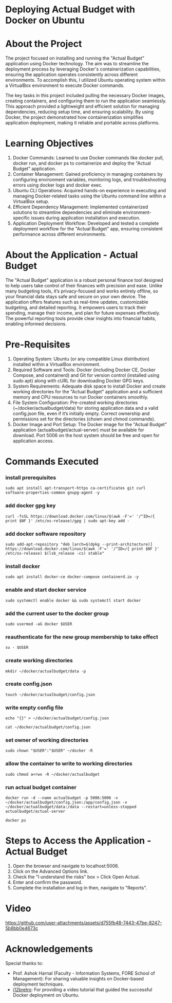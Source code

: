 # Deploying Actual Budget with Docker on Ubuntu




<h1>About the Project</h1>

The project focused on installing and running the "Actual Budget" application using Docker technology. The aim was to streamline the deployment process by leveraging Docker's containerization capabilities, ensuring the application operates consistently across different environments. To accomplish this, I utilized Ubuntu operating system within a VirtualBox environment to execute Docker commands.

The key tasks in this project included pulling the necessary Docker images, creating containers, and configuring them to run the application seamlessly. This approach provided a lightweight and efficient solution for managing dependencies, reducing setup time, and ensuring scalability. By using Docker, the project demonstrated how containerization simplifies application deployment, making it reliable and portable across platforms.




<h1>Learning Objectives</h1>
<ol>
<li>Docker Commands: Learned to use Docker commands like docker pull, docker run, and docker ps to containerize and deploy the "Actual Budget" application.</li>
<li>Container Management: Gained proficiency in managing containers by configuring environment variables, monitoring logs, and troubleshooting errors using docker logs and docker exec.</li>
<li>Ubuntu CLI Operations: Acquired hands-on experience in executing and managing Docker-related tasks using the Ubuntu command line within a VirtualBox setup.</li>
<li>Efficient Dependency Management: Implemented containerized solutions to streamline dependencies and eliminate environment-specific issues during application installation and execution.</li>
<li>Application Deployment Workflow: Developed and tested a complete deployment workflow for the "Actual Budget" app, ensuring consistent performance across different environments.</li>
</ol>




<h1>About the Application - Actual Budget</h1>

The "Actual Budget" application is a robust personal finance tool designed to help users take control of their finances with precision and ease. Unlike many budgeting tools, it’s privacy-focused and works entirely offline, so your financial data stays safe and secure on your own device. The application offers features such as real-time updates, customizable budgeting, and detailed reporting. It empowers users to track their spending, manage their income, and plan for future expenses effectively. The powerful reporting tools provide clear insights into financial habits, enabling informed decisions. 




<h1>Pre-Requisites</h1>
<ol>
<li>Operating System: Ubuntu (or any compatible Linux distribution) installed within a VirtualBox environment.</li>
<li>Required Software and Tools: Docker (including Docker CE, Docker Compose, and containerd) and Git for version control (installed using sudo apt) along with cURL for downloading Docker GPG keys.</li>
<li>System Requirements: Adequate disk space to install Docker and create working directories for the "Actual Budget" application and a sufficient memory and CPU resources to run Docker containers smoothly.</li>
<li>File System Configuration: Pre-created working directories (~/docker/actualbudget/data) for storing application data and a valid config.json file, even if it’s initially empty. Correct ownership and permissions set for the directories (chown and chmod commands).</li>
<li>Docker Image and Port Setup: The Docker image for the "Actual Budget" application (actualbudget/actual-server) must be available for download. Port 5006 on the host system should be free and open for application access.</li>
</ol>




<h1>Commands Executed</h1>

### **install prerequisites**
```
sudo apt install apt-transport-https ca-certificates git curl software-properties-common gnupg-agent -y
```

### **add docker gpg key**
```
curl -fsSL https://download.docker.com/linux/$(awk -F'=' '/^ID=/{ print $NF }' /etc/os-release)/gpg | sudo apt-key add -
```

### **add docker software repository**
```
sudo add-apt-repository "deb [arch=$(dpkg --print-architecture)] https://download.docker.com/linux/$(awk -F'=' '/^ID=/{ print $NF }' /etc/os-release) $(lsb_release -cs) stable"
```

### **install docker**
```
sudo apt install docker-ce docker-compose containerd.io -y
```

### **enable and start docker service**
```
sudo systemctl enable docker && sudo systemctl start docker
```

### **add the current user to the docker group**
```
sudo usermod -aG docker $USER
```

### **reauthenticate for the new group membership to take effect**
```
su - $USER
```

### **create working directories**
```
mkdir ~/docker/actualbudget/data -p
```

### **create config.json**
```
touch ~/docker/actualbudget/config.json
```

### **write empty config file**
```
echo "{}" > ~/docker/actualbudget/config.json
```
```
cat ~/docker/actualbudget/config.json
```

### **set owner of working directories**
```
sudo chown "$USER":"$USER" ~/docker -R
```

### **allow the container to write to working directories**
```
sudo chmod a+rwx -R ~/docker/actualbudget
```

### **run actual budget container**
```
docker run -d --name actualbudget -p 5006:5006 -v ~/docker/actualbudget/config.json:/app/config.json -v ~/docker/actualbudget/data:/data --restart=unless-stopped actualbudget/actual-server
```

```
docker ps
```




<h1>Steps to Access the Application - Actual Budget</h1>
<ol>
<li>Open the browser and navigate to localhost:5006.</li>
<li>Click on the Advanced Options link.</li>
<li>Check the "I understand the risks" box > Click Open Actual.</li>
<li>Enter and confirm the password.</li>
<li>Complete the installation and log in then, navigate to "Reports".</li>
</ol>




<h1>Video</h1>

https://github.com/user-attachments/assets/d755fb48-7443-47be-8247-5b8bb0e4673c




<h1>Acknowledgements</h1>

Special thanks to:
- Prof. Ashok Harnal (Faculty - Information Systems, FORE School of Management): For sharing valuable insights on Docker-based deployment techniques.</li>
- [i12bretro](https://github.com/i12bretro): For providing a video tutorial that guided the successful Docker deployment on Ubuntu.</li>
